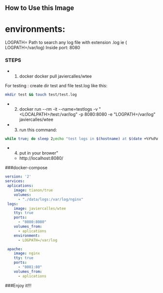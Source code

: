 ## How to Use this Image
# environments:
LOGPATH= Path to search any log file with extension .log  ie ( LOGPATH=/var/log)
Inside port: 8080

### STEPS
* 1) docker docker pull javiercalles/wtee
   
For testing :
create dir test and file test.log like this:
```bash
mkdir test && touch test/test.log
```
  
* 2) docker run --rm -it --name=testlogs -v "\<LOCALPATH>/test:/var/log" -p 8080:8080 -e "LOGPATH=/var/log" javiercalles/wtee

* 3) run this command:
```bash
while true; do sleep 2;echo "test logs in $(hostname) at $(date +%Y%d%m-%H:%M:%S)" >> test/test.log;done
```
* 4) put in your brower"
    * http://localhost:8080/     


###docker-compose

```yml
version: '2'
services:
 aplications:
    image: tianon/true
    volumes:
      - "./data/logs:/var/log/nginx"
 logs:
    image: javiercalles/wtee
    tty: true
    ports:
      - "8080:8080"
    volumes_from:
      - aplications
    environment:
      - LOGPATH=/var/log

 apache:
    image: nginx
    tty: true
    ports:
      - "8081:80"
    volumes_from:
      - aplications
```

###Enjoy it!!!